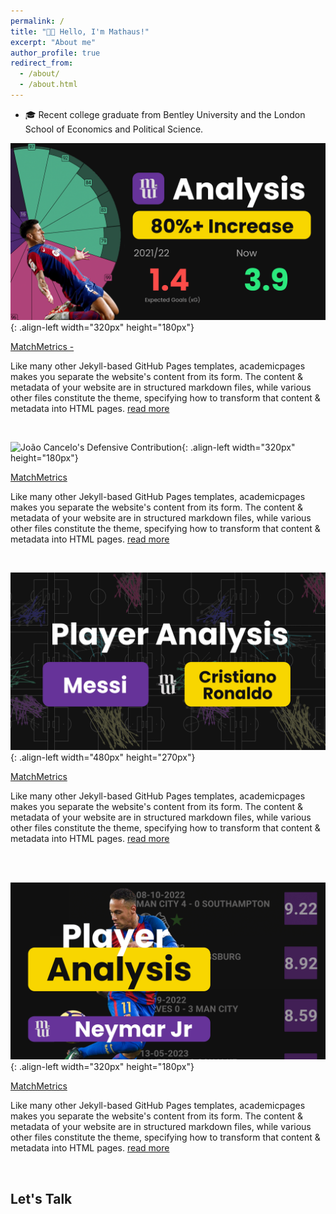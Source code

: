 ```yaml
---
permalink: /
title: "👋🏼 Hello, I'm Mathaus!"
excerpt: "About me"
author_profile: true
redirect_from: 
  - /about/
  - /about.html
---
```

- 🎓 Recent college graduate from Bentley University and the London School of Economics and Political Science.

![João Cancelo's Defensive Contribution](/images/thumbnail1.png){: .align-left width="320px" height="180px"}

[MatchMetrics - ](https://github.com/academicpages/academicpages.github.io)

Like many other Jekyll-based GitHub Pages templates, academicpages makes you separate the website's content from its form. The content & metadata of your website are in structured markdown files, while various other files constitute the theme, specifying how to transform that content & metadata into HTML pages. <a href="https://dataprofessor.github.io/Ken_Portfolio/post/project-1/">read more</a><br>

<br>

![João Cancelo's Defensive Contribution](/images/thumbnail2.png){: .align-left width="320px" height="180px"}

[MatchMetrics](https://github.com/academicpages/academicpages.github.io)

Like many other Jekyll-based GitHub Pages templates, academicpages makes you separate the website's content from its form. The content & metadata of your website are in structured markdown files, while various other files constitute the theme, specifying how to transform that content & metadata into HTML pages. <a href="https://dataprofessor.github.io/Ken_Portfolio/post/project-1/">read more</a><br>

<br>

![João Cancelo's Defensive Contribution](/images/thumbnail3.png){: .align-left width="480px" height="270px"}

[MatchMetrics](https://github.com/academicpages/academicpages.github.io)

Like many other Jekyll-based GitHub Pages templates, academicpages makes you separate the website's content from its form. The content & metadata of your website are in structured markdown files, while various other files constitute the theme, specifying how to transform that content & metadata into HTML pages. <a href="https://dataprofessor.github.io/Ken_Portfolio/post/project-1/">read more</a><br>

<br>

<br>

![João Cancelo's Defensive Contribution](/images/thumbnail4.png){: .align-left width="320px" height="180px"}

[MatchMetrics](https://github.com/academicpages/academicpages.github.io)

Like many other Jekyll-based GitHub Pages templates, academicpages makes you separate the website's content from its form. The content & metadata of your website are in structured markdown files, while various other files constitute the theme, specifying how to transform that content & metadata into HTML pages. <a href="https://dataprofessor.github.io/Ken_Portfolio/post/project-1/">read more</a><br>

<br>

## Let's Talk